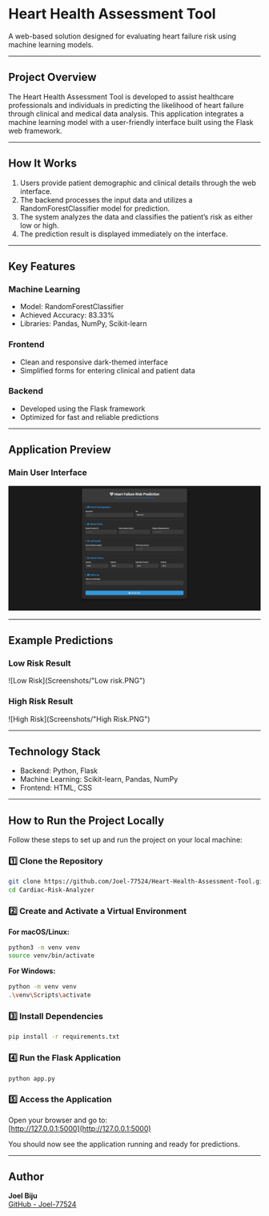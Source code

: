 # Heart Health Assessment Tool  

A web-based solution designed for evaluating heart failure risk using machine learning models.

---

## Project Overview  

The Heart Health Assessment Tool is developed to assist healthcare professionals and individuals in predicting the likelihood of heart failure through clinical and medical data analysis. This application integrates a machine learning model with a user-friendly interface built using the Flask web framework.

---

## How It Works  

1. Users provide patient demographic and clinical details through the web interface.  
2. The backend processes the input data and utilizes a RandomForestClassifier model for prediction.  
3. The system analyzes the data and classifies the patient’s risk as either low or high.  
4. The prediction result is displayed immediately on the interface.  

---

## Key Features  

### Machine Learning  

- Model: RandomForestClassifier  
- Achieved Accuracy: 83.33%  
- Libraries: Pandas, NumPy, Scikit-learn  

### Frontend  

- Clean and responsive dark-themed interface  
- Simplified forms for entering clinical and patient data  

### Backend  

- Developed using the Flask framework  
- Optimized for fast and reliable predictions  

---

## Application Preview  

### Main User Interface  

![Main UI](Screenshots/UI.PNG)  

---

## Example Predictions  

### Low Risk Result  
![Low Risk](Screenshots/"Low risk.PNG")  

### High Risk Result  
![High Risk](Screenshots/"High Risk.PNG")  

---

## Technology Stack  

- Backend: Python, Flask  
- Machine Learning: Scikit-learn, Pandas, NumPy  
- Frontend: HTML, CSS  

---

## How to Run the Project Locally

Follow these steps to set up and run the project on your local machine:  

### 1️⃣ Clone the Repository
```bash
git clone https://github.com/Joel-77524/Heart-Health-Assessment-Tool.git
cd Cardiac-Risk-Analyzer
```

### 2️⃣ Create and Activate a Virtual Environment

**For macOS/Linux:**
```bash
python3 -m venv venv
source venv/bin/activate
```

**For Windows:**
```bash
python -m venv venv
.\venv\Scripts\activate
```

### 3️⃣ Install Dependencies
```bash
pip install -r requirements.txt
```

### 4️⃣ Run the Flask Application
```bash
python app.py
```

### 5️⃣ Access the Application
Open your browser and go to:  
[http://127.0.0.1:5000](http://127.0.0.1:5000)

You should now see the application running and ready for predictions.

---

## Author

**Joel Biju**  
[GitHub - Joel-77524](https://github.com/Joel-77524)
